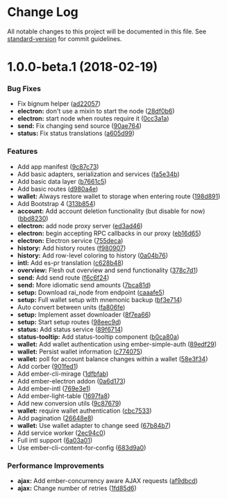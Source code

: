 # Change Log

All notable changes to this project will be documented in this file. See [standard-version](https://github.com/conventional-changelog/standard-version) for commit guidelines.

<a name="1.0.0-beta.1"></a>
# 1.0.0-beta.1 (2018-02-19)


### Bug Fixes

* Fix bignum helper ([ad22057](https://github.com/nanocurrency/nano-desktop/commit/ad22057))
* **electron:** don't use a mixin to start the node ([28df0b6](https://github.com/nanocurrency/nano-desktop/commit/28df0b6))
* **electron:** start node when routes require it ([0cc3a1a](https://github.com/nanocurrency/nano-desktop/commit/0cc3a1a))
* **send:** Fix changing send source ([90ae764](https://github.com/nanocurrency/nano-desktop/commit/90ae764))
* **status:** Fix status translations ([a605d99](https://github.com/nanocurrency/nano-desktop/commit/a605d99))


### Features

* Add app manifest ([9c87c73](https://github.com/nanocurrency/nano-desktop/commit/9c87c73))
* Add basic adapters, serialization and services ([fa5e34b](https://github.com/nanocurrency/nano-desktop/commit/fa5e34b))
* Add basic data layer ([b7661c5](https://github.com/nanocurrency/nano-desktop/commit/b7661c5))
* Add basic routes ([d980a4e](https://github.com/nanocurrency/nano-desktop/commit/d980a4e))
* **wallet:** Always restore wallet to storage when entering route ([198d891](https://github.com/nanocurrency/nano-desktop/commit/198d891))
* Add Bootstrap 4 ([313b854](https://github.com/nanocurrency/nano-desktop/commit/313b854))
* **account:** Add account deletion functionality (but disable for now) ([bbd8230](https://github.com/nanocurrency/nano-desktop/commit/bbd8230))
* **electron:** add node proxy server ([ed3ad46](https://github.com/nanocurrency/nano-desktop/commit/ed3ad46))
* **electron:** begin accepting RPC callbacks in our proxy ([eb16d65](https://github.com/nanocurrency/nano-desktop/commit/eb16d65))
* **electron:** Electron service ([755deca](https://github.com/nanocurrency/nano-desktop/commit/755deca))
* **history:** Add history routes ([f980907](https://github.com/nanocurrency/nano-desktop/commit/f980907))
* **history:** Add row-level coloring to history ([0a04b76](https://github.com/nanocurrency/nano-desktop/commit/0a04b76))
* **intl:** Add es-pr translation ([c628b48](https://github.com/nanocurrency/nano-desktop/commit/c628b48))
* **overview:** Flesh out overview and send functionality ([378c7d1](https://github.com/nanocurrency/nano-desktop/commit/378c7d1))
* **send:** Add send route ([f6c6f24](https://github.com/nanocurrency/nano-desktop/commit/f6c6f24))
* **send:** More idiomatic send amounts ([7bca81d](https://github.com/nanocurrency/nano-desktop/commit/7bca81d))
* **setup:** Download rai_node from endpoint ([caaafe5](https://github.com/nanocurrency/nano-desktop/commit/caaafe5))
* **setup:** Full wallet setup with mnemonic backup ([bf3e714](https://github.com/nanocurrency/nano-desktop/commit/bf3e714))
* Auto convert between units ([fa806fe](https://github.com/nanocurrency/nano-desktop/commit/fa806fe))
* **setup:** Implement asset downloader ([8f7ea66](https://github.com/nanocurrency/nano-desktop/commit/8f7ea66))
* **setup:** Start setup routes ([98eec9d](https://github.com/nanocurrency/nano-desktop/commit/98eec9d))
* **status:** Add status service ([89f6714](https://github.com/nanocurrency/nano-desktop/commit/89f6714))
* **status-tooltip:** Add status-tooltip component ([b0ca80a](https://github.com/nanocurrency/nano-desktop/commit/b0ca80a))
* **wallet:** Add wallet authentication using ember-simple-auth ([89edf29](https://github.com/nanocurrency/nano-desktop/commit/89edf29))
* **wallet:** Persist wallet information ([c774075](https://github.com/nanocurrency/nano-desktop/commit/c774075))
* **wallet:** poll for account balance changes within a wallet ([58e3f34](https://github.com/nanocurrency/nano-desktop/commit/58e3f34))
* Add corber ([901fed1](https://github.com/nanocurrency/nano-desktop/commit/901fed1))
* Add ember-cli-mirage ([1dfbfab](https://github.com/nanocurrency/nano-desktop/commit/1dfbfab))
* Add ember-electron addon ([0a6d173](https://github.com/nanocurrency/nano-desktop/commit/0a6d173))
* Add ember-intl ([769e3e1](https://github.com/nanocurrency/nano-desktop/commit/769e3e1))
* Add ember-light-table ([1697fa8](https://github.com/nanocurrency/nano-desktop/commit/1697fa8))
* Add new conversion utils ([9c87679](https://github.com/nanocurrency/nano-desktop/commit/9c87679))
* **wallet:** require wallet authentication ([cbc7533](https://github.com/nanocurrency/nano-desktop/commit/cbc7533))
* Add pagination ([26648e8](https://github.com/nanocurrency/nano-desktop/commit/26648e8))
* **wallet:** Use wallet adapter to change seed ([67b84b7](https://github.com/nanocurrency/nano-desktop/commit/67b84b7))
* Add service worker ([2ec94c0](https://github.com/nanocurrency/nano-desktop/commit/2ec94c0))
* Full intl support ([6a03a01](https://github.com/nanocurrency/nano-desktop/commit/6a03a01))
* Use ember-cli-content-for-config ([683d9a0](https://github.com/nanocurrency/nano-desktop/commit/683d9a0))


### Performance Improvements

* **ajax:** Add ember-concurrency aware AJAX requests ([af9dbcd](https://github.com/nanocurrency/nano-desktop/commit/af9dbcd))
* **ajax:** Change number of retries ([1fd85d6](https://github.com/nanocurrency/nano-desktop/commit/1fd85d6))
